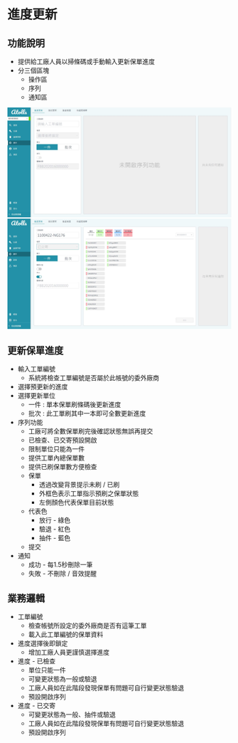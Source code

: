 # 進度更新

## 功能說明
* 提供給工廠人員以掃條碼或手動輸入更新保單進度
* 分三個區塊
    * 操作區
    * 序列
    * 通知區

![進度更新](img/progress-update/view.jpg)
![進度更新](img/progress-update/sort.jpg)

## 更新保單進度
* 輸入工單編號
    * 系統將檢查工單編號是否屬於此帳號的委外廠商
* 選擇預更新的進度
* 選擇更新單位
    * 一件 : 單本保單刷條碼後更新進度
    * 批次 : 此工單刷其中一本即可全數更新進度
* 序列功能
    * 工廠可將全數保單刷完後確認狀態無誤再提交
    * 已檢查、已交寄預設開啟
    * 限制單位只能為一件
    * 提供工單內總保單數
    * 提供已刷保單數方便檢查
    * 保單
        * 透過改變背景提示未刷 / 已刷
        * 外框色表示工單指示預刷之保單狀態
        * 左側顏色代表保單目前狀態
    * 代表色
        * 放行 - 綠色
        * 驗退 - 紅色
        * 抽件 - 藍色
    * 提交
* 通知
    * 成功 - 每1.5秒刪除一筆 
    * 失敗 - 不刪除 / 音效提醒

## 業務邏輯

* 工單編號
    * 檢查帳號所設定的委外廠商是否有這筆工單
    * 載入此工單編號的保單資料
* 進度選擇後即鎖定
    * 增加工廠人員更謹慎選擇進度
* 進度 - 已檢查
    * 單位只能一件
    * 可變更狀態為一般或驗退
    * 工廠人員如在此階段發現保單有問題可自行變更狀態驗退
    * 預設開啟序列
* 進度 - 已交寄
    * 可變更狀態為一般、抽件或驗退
    * 工廠人員如在此階段發現保單有問題可自行變更狀態驗退
    * 預設開啟序列